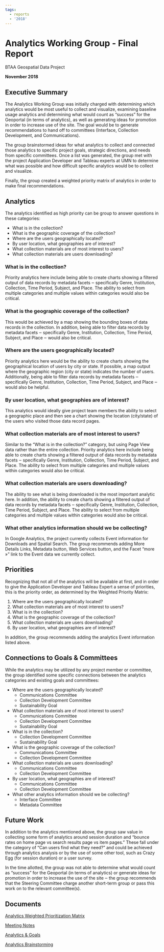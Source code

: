 ```yaml
---
tags:
  - reports
  - '2018'
---
```



# Analytics Working Group - Final Report

BTAA Geospatial Data Project

**November 2018**

## Executive Summary

The Analytics Working Group was initially charged with determining which analytics would be most useful to collect and visualize, examining baseline usage analytics and determining what would count as “success” for the Geoportal (in terms of analytics), as well as generating ideas for promotion in order to increase use of the site. The goal would be to generate recommendations to hand off to committees (Interface, Collection Development, and Communications).

The group brainstormed ideas for what analytics to collect and connected those analytics to specific project goals, strategic directions, and needs from specific committees. Once a list was generated, the group met with the project Application Developer and Tableau experts at UMN to determine what was possible and how difficult specific analytics would be to collect and visualize.

Finally, the group created a weighted priority matrix of analytics in order to make final recommendations.


## Analytics

The analytics identified as high priority can be group to answer questions in these categories:

* What is in the collection?
* What is the geographic coverage of the collection?
* Where are the users geographically located?
* By user location, what geographies are of interest?
* What collection materials are of most interest to users?
* What collection materials are users downloading?


### What is in the collection?

Priority analytics here include being able to create charts showing a filtered output of data records by metadata facets ‒ specifically Genre, Institution, Collection, Time Period, Subject, and Place. The ability to select from multiple categories and multiple values within categories would also be critical.


### What is the geographic coverage of the collection?

This would be achieved by a map showing the bounding boxes of data records in the collection. In addition, being able to filter data records by metadata facets ‒ specifically Genre, Institution, Collection, Time Period, Subject, and Place ‒ would also be critical.


### Where are the users geographically located?

Priority analytics here would be the ability to create charts showing the geographical location of users by city or state. If possible, a map output where the geographic region (city or state) indicates the number of users. Additionally, being able to filter data records by metadata facets ‒ specifically Genre, Institution, Collection, Time Period, Subject, and Place ‒ would also be helpful.


### By user location, what geographies are of interest?

This analytics would ideally give project team members the ability to select a geographic place and then see a chart showing the location (city/state) of the users who visited those data record pages.


### What collection materials are of most interest to users?

Similar to the “What is in the collection?” category, but using Page View data rather than the entire collection. Priority analytics here include being able to create charts showing a filtered output of data records by metadata facets ‒ specifically Genre, Institution, Collection, Time Period, Subject, and Place. The ability to select from multiple categories and multiple values within categories would also be critical.


### What collection materials are users downloading?

The ability to see what is being downloaded is the most important analytic here. In addition, the ability to create charts showing a filtered output of data records by metadata facets ‒ specifically Genre, Institution, Collection, Time Period, Subject, and Place. The ability to select from multiple categories and multiple values within categories would also be critical.


### What other analytics information should we be collecting?

In Google Analytics, the project currently collects Event information for Downloads and Spatial Search. The group recommends adding More Details Links, Metadata button, Web Services button, and the Facet “more »” link to the Event data we currently collect.


## Priorities

Recognizing that not all of the analytics will be available at first, and in order to give the Application Developer and Tableau Expert a sense of priorities, this is the priority order, as determined by the Weighted Priority Matrix:



1. Where are the users geographically located?
2. What collection materials are of most interest to users?
3. What is in the collection?
4. What is the geographic coverage of the collection?
5. What collection materials are users downloading?
6. By user location, what geographies are of interest?

In addition, the group recommends adding the analytics Event information listed above.


## Connections to Goals & Committees

While the analytics may be utilized by any project member or committee, the group identified some specific connections between the analytics categories and existing goals and committees:

* Where are the users geographically located?
    * Communications Committee
    * Collection Development Committee
    * Sustainability Goal
* What collection materials are of most interest to users?
    * Communications Committee
    * Collection Development Committee
    * Sustainability Goal
* What is in the collection?
    * Collection Development Committee
    * Sustainability Goal
* What is the geographic coverage of the collection?
    * Communications Committee
    * Collection Development Committee
* What collection materials are users downloading?
    * Communications Committee
    * Collection Development Committee
* By user location, what geographies are of interest?
    * Communications Committee
    * Collection Development Committee
* What other analytics information should we be collecting?
    * Interface Committee
    * Metadata Committee


## Future Work

In addition to the analytics mentioned above, the group saw value in collecting some form of analytics around session duration and “bounce rates on home page vs search results page vs item pages.” These fall under the category of “Can users find what they need?” and could be achieved through analytics analysis or by the use of some other tool, such as Crazy Egg (for session duration) or a user survey.

In the time allotted, the group was not able to determine what would count as “success” for the Geoportal (in terms of analytics) or generate ideas for promotion in order to increase the use of the site ‒ the group recommends that the Steering Committee charge another short-term group or pass this work on to the relevant committee(s).


## Documents

[Analytics Weighted Prioritization Matrix](https://docs.google.com/spreadsheets/d/1j3XO8MTMGAfq5PwpwsTWoILSQZvrlYRE0C5R4XRTsvk/edit?usp=share_link)

[Meeting Notes](https://docs.google.com/document/d/10AJQcRnAf5ivVsavkzPubh2u3pxLlCecmbR0QCioUXs/edit?usp=share_link)

[Analytics & Goals](https://docs.google.com/document/d/1NJrn35I8Krx2fcA1LNZYdWnal9X8LijaIv3o19ygYsE/edit?usp=share_link)

[Analytics Brainstorming](https://docs.google.com/document/d/1IyAL_jJPeHH46j63JjOgqfkdYxpvmFigcgxHIfiqm2k/edit?usp=share_link)

